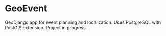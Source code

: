 # GeoEvent
<p>GeoDjango app for event planning and localization. Uses PostgreSQL with PostGIS extension. Project in progress.</p>
